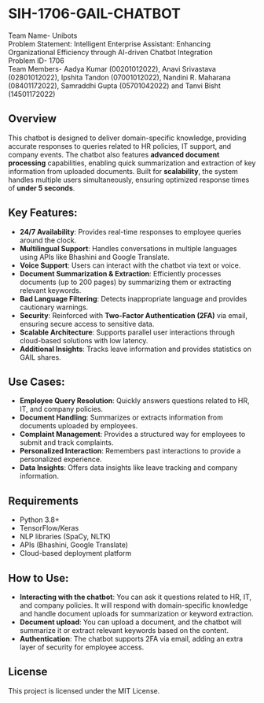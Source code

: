 # SIH-1706-GAIL-CHATBOT
Team Name- Unibots
<br> Problem Statement: Intelligent Enterprise Assistant: Enhancing Organizational Efficiency through AI-driven Chatbot Integration
<br>Problem ID- 1706
<br>Team Members- Aadya Kumar (00201012022), Anavi Srivastava (02801012022), Ipshita Tandon (07001012022), Nandini R. Maharana (08401172022), Samraddhi Gupta (05701042022) and Tanvi Bisht (14501172022)

 

## Overview
This chatbot is designed to deliver domain-specific knowledge, providing accurate responses to queries related to HR policies, IT support, and company events. The chatbot also features **advanced document processing** capabilities, enabling quick summarization and extraction of key information from uploaded documents. Built for **scalability**, the system handles multiple users simultaneously, ensuring optimized response times of **under 5 seconds**.

## Key Features:
- **24/7 Availability**: Provides real-time responses to employee queries around the clock.
- **Multilingual Support**: Handles conversations in multiple languages using APIs like Bhashini and Google Translate.
- **Voice Support**: Users can interact with the chatbot via text or voice.
- **Document Summarization & Extraction**: Efficiently processes documents (up to 200 pages) by summarizing them or extracting relevant keywords.
- **Bad Language Filtering**: Detects inappropriate language and provides cautionary warnings.
- **Security**: Reinforced with **Two-Factor Authentication (2FA)** via email, ensuring secure access to sensitive data.
- **Scalable Architecture**: Supports parallel user interactions through cloud-based solutions with low latency.
- **Additional Insights**: Tracks leave information and provides statistics on GAIL shares.

## Use Cases:
- **Employee Query Resolution**: Quickly answers questions related to HR, IT, and company policies.
- **Document Handling**: Summarizes or extracts information from documents uploaded by employees.
- **Complaint Management**: Provides a structured way for employees to submit and track complaints.
- **Personalized Interaction**: Remembers past interactions to provide a personalized experience.
- **Data Insights**: Offers data insights like leave tracking and company information.

## Requirements
- Python 3.8+
- TensorFlow/Keras
- NLP libraries (SpaCy, NLTK)
- APIs (Bhashini, Google Translate)
- Cloud-based deployment platform

## How to Use:
- **Interacting with the chatbot**: You can ask it questions related to HR, IT, and company policies. It will respond with domain-specific knowledge and handle document uploads for summarization or keyword extraction.
- **Document upload**: You can upload a document, and the chatbot will summarize it or extract relevant keywords based on the content.
- **Authentication**: The chatbot supports 2FA via email, adding an extra layer of security for employee access.

## License
This project is licensed under the MIT License.

